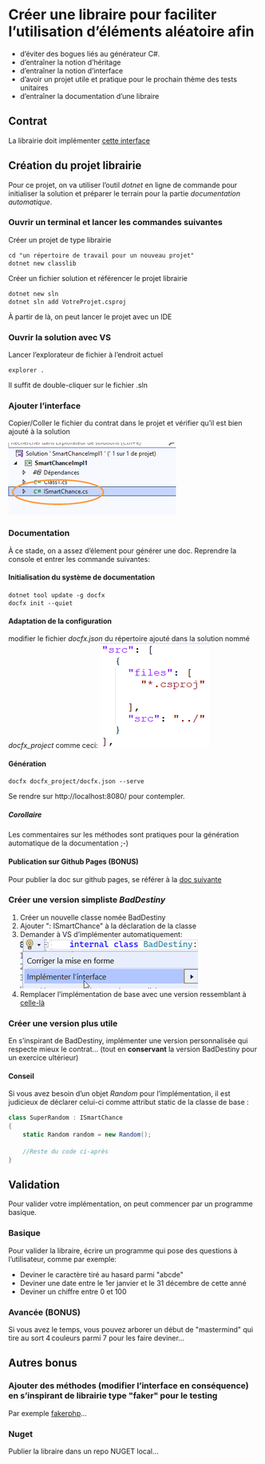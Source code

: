 # Créer une libraire pour faciliter l’utilisation d’éléments aléatoire afin 
- d’éviter des bogues liés au générateur C#.
- d’entraîner la notion d’héritage
- d’entraîner la notion d’interface
- d’avoir un projet utile et pratique pour le prochain thème des tests unitaires
- d’entraîner la documentation d’une libraire

## Contrat
La librairie doit implémenter [cette interface](../../exos/04-03-lib/ISmartChance.cs)


## Création du projet librairie
Pour ce projet, on va utiliser l’outil *dotnet* en ligne de commande pour initialiser la solution et préparer le terrain pour la partie *documentation automatique*.

### Ouvrir un terminal et lancer les commandes suivantes

Créer un projet de type librairie
```shell
cd "un répertoire de travail pour un nouveau projet"
dotnet new classlib
```

Créer un fichier solution et référencer le projet librairie
```shell
dotnet new sln
dotnet sln add VotreProjet.csproj
```

À partir de là, on peut lancer le projet avec un IDE

### Ouvrir la solution avec VS
Lancer l’explorateur de fichier à l’endroit actuel
```shell
explorer .
```

Il suffit de double-cliquer sur le fichier .sln

### Ajouter l’interface
Copier/Coller le fichier du contrat dans le projet et vérifier qu’il est bien ajouté à la solution

![](smartchance.png)

### Documentation
À ce stade, on a assez d’élement pour générer une doc.
Reprendre la console et entrer les commande suivantes:

#### Initialisation du système de documentation
```
dotnet tool update -g docfx
docfx init --quiet
```

#### Adaptation de la configuration
modifier le fichier *docfx.json* du répertoire ajouté dans la solution nommé *docfx_project* comme ceci:
![Alt text](docfx.png)

#### Génération
```
docfx docfx_project/docfx.json --serve
```

Se rendre sur http://localhost:8080/ pour contempler.

##### Corollaire
Les commentaires sur les méthodes sont pratiques pour la génération automatique de la documentation ;-)


#### Publication sur Github Pages (BONUS)
Pour publier la doc sur github pages, se référer à la [doc suivante](https://dotnet.github.io/docfx/)

### Créer une version simpliste *BadDestiny*

1. Créer un nouvelle classe nomée BadDestiny
2. Ajouter ": ISmartChance" à la déclaration de la classe
3. Demander à VS d’implémenter automatiquement:
![Alt text](smart-impl.png)
4. Remplacer l’implémentation de base avec une version ressemblant à [celle-là](BadDestiny.cs)

### Créer une version plus utile
En s’inspirant de BadDestiny, implémenter une version personnalisée qui respecte mieux le contrat... (tout en **conservant** la version BadDestiny pour un exercice ultérieur)

#### Conseil
Si vous avez besoin d’un objet *Random* pour l’implémentation, il est judicieux de déclarer celui-ci comme attribut static de la classe de base :

```csharp
class SuperRandom : ISmartChance
{
    static Random random = new Random();

    //Reste du code ci-après
}
```

## Validation
Pour valider votre implémentation, on peut  commencer par un programme basique.

### Basique
Pour valider la libraire, écrire un programme qui pose des questions à l’utilisateur, comme par exemple:

- Deviner le caractère tiré au hasard parmi "abcde"
- Deviner une date entre le 1er janvier et le 31 décembre de cette anné
- Deviner un chiffre entre 0 et 100

### Avancée (BONUS)
Si vous avez le temps, vous pouvez arborer un début de "mastermind" qui tire au sort 4 couleurs parmi 7 pour les faire deviner...

## Autres bonus

### Ajouter des méthodes (modifier l’interface en conséquence) en s’inspirant de librairie type "faker" pour le testing
Par exemple [fakerphp](https://fakerphp.github.io/)...

### Nuget
Publier la libraire dans un repo NUGET local...